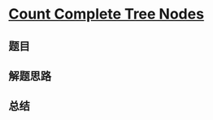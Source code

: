 # [Count Complete Tree Nodes](https://leetcode.com/problems/count-complete-tree-nodes/)
## 题目


## 解题思路


## 总结


